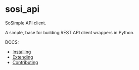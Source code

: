 # sosi_api

SoSimple API client.

A simple, base for building REST API client wrappers in Python.

DOCS:

- [Installing](docs/installing.md)
- [Extending](docs/extending.md)
- [Contributing](docs/contributing.md)
